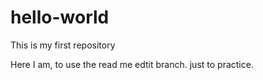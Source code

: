 # hello-world
This is my first repository

Here I am, to use the read me edtit branch. just to practice.
